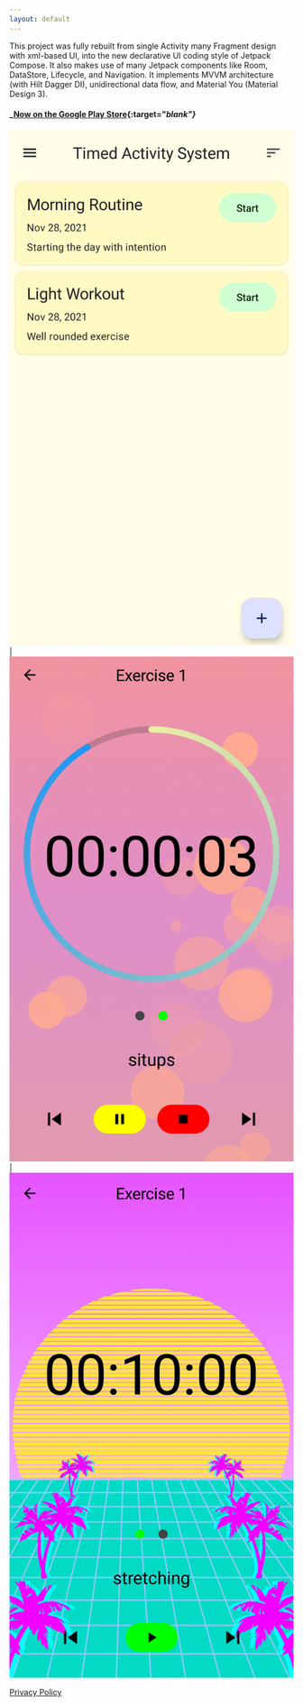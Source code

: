 ```yaml
---
layout: default
---
```


This project was fully rebuilt from single Activity many Fragment design with xml-based UI, into the new declarative UI coding style of Jetpack Compose. It also makes use of many Jetpack components like Room, DataStore, Lifecycle, and Navigation. It implements MVVM architecture (with Hilt Dagger DI), unidirectional data flow, and Material You (Material Design 3).

#### _[Now on the Google Play Store](https://play.google.com/store/apps/details?id=com.augustbyrne.tas){:target="_blank"}_

![front_app_page](app_front_page.png) | ![timer_page_1](app_timer_page1.png) | ![timer_page_2](app_timer_page2.png)

[Privacy Policy](privacy-policy.md)

